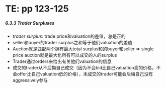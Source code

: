 # TE: pp 123-125

##### 6.3.3 Trader Surpluses

- *trader surplus*: trade price和valuation的差值，总是正的
- seller和buyer的trader surplus之和等于他们valuation的差值
- Auction就是匹配两个拥有最大total surplus和的buyer和seller => single price auction就是最大化所有可以成交的人的surplus
- Trader通过orders来给出有关他们valuation的信息
- 成交的trader从不后悔自己成交（因为不会bid比自己valuation高的价格，不会offer比自己valuation低的价格），未成交的trader可能会后悔自己没有aggressively参与

